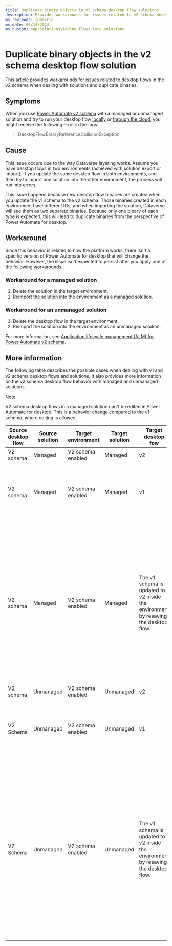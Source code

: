 ```yaml
---
title: Duplicate binary objects in v2 schema desktop flow solutions
description: Provides workarounds for issues related to v2 schema desktop flows when dealing with solutions and having duplicate binaries.
ms.reviewer: iomavrid
ms.date: 06/14/2024
ms.custom: sap:Solutions\Adding flows into solutions
---
```

# Duplicate binary objects in the v2 schema desktop flow solution

This article provides workarounds for issues related to desktop flows in the v2 schema when dealing with solutions and duplicate binaries.

## Symptoms

When you use [Power Automate v2 schema](/power-automate/desktop-flows/schema) with a managed or unmanaged solution and try to run your desktop flow [locally](/power-automate/desktop-flows/run-desktop-flows-url-shortcuts) or [through the cloud](/power-automate/desktop-flows/trigger-desktop-flows), you might receive the following error in the logs:

> DesktopFlowBinaryReferenceCollisionException

## Cause

This issue occurs due to the way Dataverse layering works. Assume you have desktop flows in two environments (achieved with solution export or import). If you update the same desktop flow in both environments, and then try to import one solution into the other environment, the process will run into errors.

This issue happens because new desktop flow binaries are created when you update the v1 schema to the v2 schema. Those binaries created in each environment have different IDs, and when importing the solution, Dataverse will see them as two separate binaries. Because only one binary of each type is expected, this will lead to duplicate binaries from the perspective of Power Automate for desktop.

## Workaround

Since this behavior is related to how the platform works, there isn't a specific version of Power Automate for desktop that will change the behavior. However, the issue isn't expected to persist after you apply one of the following workarounds.

### Workaround for a managed solution

1. Delete the solution in the target environment.
2. Reimport the solution into the environment as a managed solution.

### Workaround for an unmanaged solution

1. Delete the desktop flow in the target environment.
2. Reimport the solution into the environment as an unmanaged solution.

For more information, see [Application lifecycle management (ALM) for Power Automate v2 schema](/power-automate/desktop-flows/alm-schema).

## More information

The following table describes the possible cases when dealing with v1 and v2 schema desktop flows and solutions. It also provides more information on the v2 schema desktop flow behavior with managed and unmanaged solutions.

> [!NOTE]
> V2 schema desktop flows in a managed solution can't be edited in Power Automate for desktop. This is a behavior change compared to the v1 schema, where editing is allowed.

|Source desktop flow|Source solution|Target environment|Target solution|Target desktop fow|State after import|Comments|Workaround|
|---|---|---|---|---|---|---|---|
|V2 schema|Managed|V2 schema enabled|Managed|v2|Good|||
|V2 schema|Managed|V2 schema enabled|Managed|v1|Good|Importing a v2 schema solution into a schema v1 enabled environment will work without any issue.||
|V2 schema|Managed|V2 schema enabled|Managed|The v1 schema is updated to v2 inside the environment by resaving the desktop flow.|Erroneous|Updating a managed desktop flow from the v1 schema to v2 creates an unmanaged layer. When you import the solution, duplicate binaries occur and prevent the desktop flow from running. We recommend not updating or changing the managed desktop flow.|Delete the managed solution in the target environment, and then reimport the managed solution into the environment. For more information, see [Manage v1 and v2 schema migrations with solutions](/power-automate/desktop-flows/alm-schema#manage-v1-and-v2-schema-migrations-with-solutions).|
|V2 schema|Unmanaged|V2 schema enabled|Unmanaged|v2|Good|||
|V2 Schema|Unmanaged|V2 schema enabled|Unmanaged|v1|Good|Importing a v2 schema solution into a schema v1 enabled environment will work without any issue.||
|V2 Schema|Unmanaged|V2 schema enabled|Unmanaged|The v1 schema is updated to v2 inside the environment by resaving the desktop flow.|Erroneous|Updating an unmanaged flow creates new binaries. When you import a desktop flow from another environment, the binaries won't have the same IDs and will be duplicated.|Delete the desktop flow from the target environment (deleting the unmanaged solution isn't sufficient because it doesn't delete the desktop flow), and then reimport the unmanaged solution into the environment. For more information, see [Manage v1 and v2 schema migrations with solutions](/power-automate/desktop-flows/alm-schema#manage-v1-and-v2-schema-migrations-with-solutions).|
